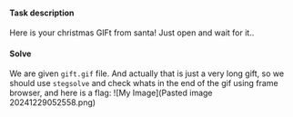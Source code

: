 #### Task description
Here is your christmas GIFt from santa! Just open and wait for it..

#### Solve
We are given `gift.gif` file. And actually that is just a very long gift, so we should use `stegsolve` and check whats in the end of the gif using frame browser, and here is a flag:
![My Image](Pasted image 20241229052558.png)

